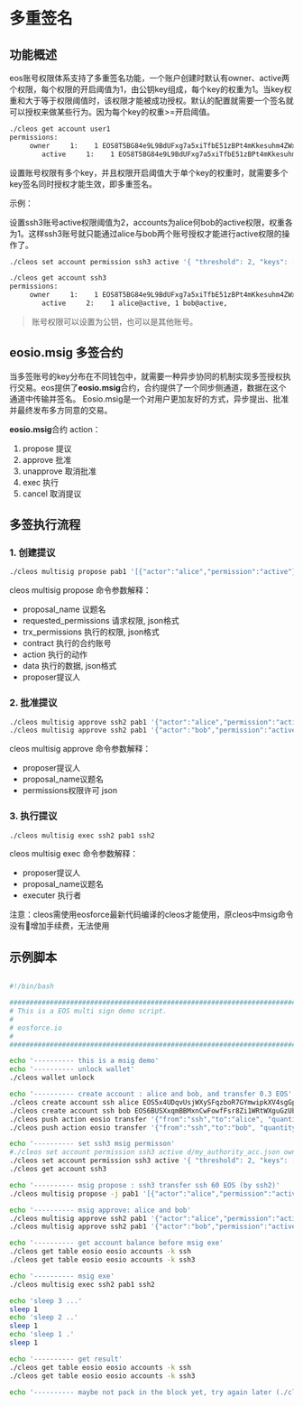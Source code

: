 # 多重签名

## 功能概述

eos账号权限体系支持了多重签名功能，一个账户创建时默认有owner、active两个权限，每个权限的开启阈值为1，由公钥key组成，每个key的权重为1。当key权重和大于等于权限阈值时，该权限才能被成功授权。默认的配置就需要一个签名就可以授权来做某些行为。因为每个key的权重>=开启阈值。

```bash
./cleos get account user1
permissions:
     owner     1:    1 EOS8T5BG84e9L9BdUFxg7a5xiTfbE51zBPt4mKkesuhm4ZWx7jAe5
        active     1:    1 EOS8T5BG84e9L9BdUFxg7a5xiTfbE51zBPt4mKkesuhm4ZWx7jAe5
```

设置账号权限有多个key，并且权限开启阈值大于单个key的权重时，就需要多个key签名同时授权才能生效，即多重签名。

示例：

设置ssh3账号active权限阈值为2，accounts为alice何bob的active权限，权重各为1。这样ssh3账号就只能通过alice与bob两个账号授权才能进行active权限的操作了。

```bash
./cleos set account permission ssh3 active '{ "threshold": 2, "keys": [], "accounts":[ { "permission": { "actor": "alice", "permission": "active" }, "weight": 1 }, { "permission": { "actor": "bob", "permission": "active" }, "weight": 1 } ] }' owner

./cleos get account ssh3
permissions:
     owner     1:    1 EOS8T5BG84e9L9BdUFxg7a5xiTfbE51zBPt4mKkesuhm4ZWx7jAe5
        active     2:    1 alice@active, 1 bob@active,
```

> 账号权限可以设置为公钥，也可以是其他账号。

## eosio.msig 多签合约

当多签账号的key分布在不同钱包中，就需要一种异步协同的机制实现多签授权执行交易。eos提供了**eosio.msig**合约，合约提供了一个同步侧通道，数据在这个通道中传输并签名。 Eosio.msig是一个对用户更加友好的方式，异步提出、批准并最终发布多方同意的交易。

**eosio.msig**合约 action：

1. propose 提议
2. approve 批准 
3. unapprove 取消批准
4. exec 执行
5. cancel 取消提议

## 多签执行流程

### 1. 创建提议

```bash
./cleos multisig propose pab1 '[{"actor":"alice","permission":"active"},{"actor":"bob","permission":"active"}]' '[{"actor":"ssh3","permission":"active"}]' eosio transfer '{"from":"ssh3","to":"ssh","quantity":"66.0000 EOS","memo":"msig transfer"}' ssh2
```

cleos multisig propose 命令参数解释：

- proposal_name 议题名
- requested_permissions 请求权限, json格式
- trx_permissions 执行的权限, json格式
- contract 执行的合约账号
- action 执行的动作
- data 执行的数据, json格式
- proposer提议人

### 2. 批准提议

```bash
./cleos multisig approve ssh2 pab1 '{"actor":"alice","permission":"active"}' -p alice@active
./cleos multisig approve ssh2 pab1 '{"actor":"bob","permission":"active"}' -p bob@active
```

cleos multisig approve 命令参数解释：

- proposer提议人
- proposal_name议题名
- permissions权限许可 json

### 3. 执行提议

```bash
./cleos multisig exec ssh2 pab1 ssh2
```

cleos multisig exec 命令参数解释：

- proposer提议人
- proposal_name议题名
- executer 执行者

注意：cleos需使用eosforce最新代码编译的cleos才能使用，原cleos中msig命令没有增加手续费，无法使用

## 示例脚本

```bash

#!/bin/bash

##########################################################################
# This is a EOS multi sign demo script.
#
# eosforce.io
#
##########################################################################

echo '---------- this is a msig demo'
echo '---------- unlock wallet'
./cleos wallet unlock

echo '---------- create account : alice and bob, and transfer 0.3 EOS'
./cleos create account ssh alice EOS5x4UDqvUsjWXySFqzboR7GYmwipkXV4sgGpgDRqouzd7NprQ5m
./cleos create account ssh bob EOS6BUSXxqmBBMxnCwFowfFsr8Zi1WRtWXguGzUb9oGGpueMSaJbx
./cleos push action eosio transfer '{"from":"ssh","to":"alice", "quantity":"0.3000 EOS", "memo":""}' -p ssh@active
./cleos push action eosio transfer '{"from":"ssh","to":"bob", "quantity":"0.3000 EOS", "memo":""}' -p ssh@active

echo '---------- set ssh3 msig permisson'
#./cleos set account permission ssh3 active d/my_authority_acc.json owner
./cleos set account permission ssh3 active '{ "threshold": 2, "keys": [], "accounts":[ { "permission": { "actor": "alice", "permission": "active" }, "weight": 1 }, { "permission": { "actor": "bob", "permission": "active" }, "weight": 1 } ] }' owner
./cleos get account ssh3

echo '---------- msig propose : ssh3 transfer ssh 60 EOS (by ssh2)'
./cleos multisig propose -j pab1 '[{"actor":"alice","permission":"active"},{"actor":"bob","permission":"active"}]' '[{"actor":"ssh3","permission":"active"}]' eosio transfer '{"from":"ssh3","to":"ssh","quantity":"66.0000 EOS","memo":"msig transfer"}' ssh2

echo '---------- msig approve: alice and bob'
./cleos multisig approve ssh2 pab1 '{"actor":"alice","permission":"active"}' -p alice@active
./cleos multisig approve ssh2 pab1 '{"actor":"bob","permission":"active"}' -p bob@active

echo '---------- get account balance before msig exe'
./cleos get table eosio eosio accounts -k ssh
./cleos get table eosio eosio accounts -k ssh3

echo '---------- msig exe'
./cleos multisig exec ssh2 pab1 ssh2

echo 'sleep 3 ...'
sleep 1
echo 'sleep 2 ..'
sleep 1
echo 'sleep 1 .'
sleep 1

echo '---------- get result'
./cleos get table eosio eosio accounts -k ssh
./cleos get table eosio eosio accounts -k ssh3

echo '---------- maybe not pack in the block yet, try again later (./cleos get table eosio eosio accounts -k ssh)'


```